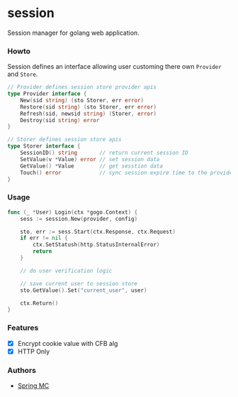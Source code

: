 # session

Session manager for golang web application.

### Howto

Session defines an interface allowing user customing there own `Provider` and `Store`.

```go
// Provider defines session store provider apis
type Provider interface {
	New(sid string) (sto Storer, err error)
	Restore(sid string) (sto Storer, err error)
	Refresh(sid, newsid string) (Storer, error)
	Destroy(sid string) error
}

// Storer defines session store apis
type Storer interface {
	SessionID() string       // return current session ID
	SetValue(v *Value) error // set session data
	GetValue() *Value        // get sesstion data
	Touch() error            // sync session expire time to the provider
}
```

### Usage

```go
func (_ *User) Login(ctx *gogo.Context) {
    sess := session.New(provider, config)

    sto, err := sess.Start(ctx.Response, ctx.Request)
    if err != nil {
        ctx.SetStatush(http.StatusInternalError)
        return
    }

    // do user verification logic

    // save current user to session store
    sto.GetValue().Set("current_user", user)

    ctx.Return()
}
```

### Features

- [x] Encrypt cookie value with CFB alg
- [x] HTTP Only

### Authors

- [Spring MC](https://twitter.com/mcspring)